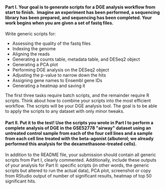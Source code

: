 #### Part I. Your goal is to generate scripts for a DGE analysis workflow from start to finish.  Imagine an experiment has been performed, a sequencing library has been prepared, and sequencing has been completed. Your work begins when you are given a set of fastq files. 

Write generic scripts for:

+ Assessing the quality of the fastq files
+ Indexing the genome
+ Aligning the reads
+ Generating a counts table, metadata table, and DESeq2 object
+ Generating a PCA plot
+ Performing DGE analysis on the DESeq2 object
+ Adjusting the p-value to narrow down the hits
+ Assigning gene names to Ensembl gene IDs
+ Generating a heatmap and saving it

The first three tasks require batch scripts, and the remainder require R scripts. Think about how to combine your scripts into the most efficient workflow. The scripts will be your DGE analysis tool. The goal is to be able to apply the scripts to any dataset with only minor tweaks. 

#### Part II. Put it to the test! Use the scripts you wrote in Part I to perform a complete analysis of DGE in the GSE52778 "airway" dataset using an untreated control sample from each of the four cell lines and a sample from each cell line treated with the beta-agonist (albuterol; we already performed this analysis for the dexamethasone-treated cells).

In addition to the README file, your submission should contain all generic scripts from Part I, clearly commented. Additionally, include these outputs of your analysis for Part II: specific scripts (in other words, the generic scripts but altered to run the actual data), PCA plot, screenshot or copy from RStudio output of number of significant results, heatmap of top 50 significant hits.
